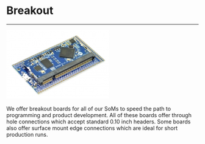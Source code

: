 # Breakout
---

![G400 TH Module](../breakout/images/g400th.jpg)

We offer breakout boards for all of our SoMs to speed the path to programming and product development. All of these boards offer through hole connections which accept standard 0.10 inch headers. Some boards also offer surface mount edge connections which are ideal for short production runs.